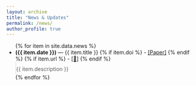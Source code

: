 ```yaml
---
layout: archive
title: "News & Updates"
permalink: /news/
author_profile: true
---
```


<ul class="news-container">
  {% for item in site.data.news %}
    <li class="news-item">
      <b>({{ item.date }})</b> — {{ item.title }} 
      {% if item.doi %}
        - <a href="{{ item.doi }}" target="_blank">[Paper]</a>
      {% endif %}
      {% if item.url %}
        - <a href="{{ item.url }}" target="_blank">[🔗]</a>
      {% endif %}
      <blockquote style="margin: 0; padding: 10px 5px 5px 0;">{{ item.description }}</blockquote>
    </li>
  {% endfor %}
</ul>


